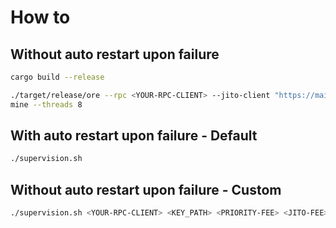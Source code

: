 
# How to

## Without auto restart upon failure

```sh
cargo build --release
```

```sh
./target/release/ore --rpc <YOUR-RPC-CLIENT> --jito-client "https://mainnet.block-engine.jito.wtf/api/v1/transactions" --keypair ~/.config/solana/id.json --priority-fee 1001 --jito-enable --jito-fee 600000 
mine --threads 8
```

## With auto restart upon failure - Default

```sh
./supervision.sh
```

## Without auto restart upon failure - Custom

```sh
./supervision.sh <YOUR-RPC-CLIENT> <KEY_PATH> <PRIORITY-FEE> <JITO-FEE> <THREADS>

```